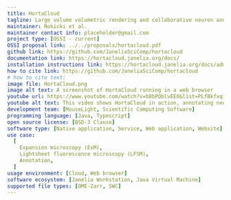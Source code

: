 ```yaml
---
title: HortaCloud
tagline: Large volume volumetric rendering and collaborative neuron annotation in the cloud
maintainer: Rokicki et al.
maintainer contact info: placeholder@gmail.com
project type: [OSSI - current]
OSSI proposal link: ../../proposals/hortacloud.pdf
github link: https://github.com/JaneliaSciComp/hortacloud
documentation link: https://hortacloud.janelia.org/docs/
installation instructions link: https://hortacloud.janelia.org/docs/administration/aws/
how to cite link: https://github.com/JaneliaSciComp/hortacloud
# how to cite text:
image file: HortaCloud.png
image alt text: A screenshot of HortaCloud running in a web browser
youtube url: https://www.youtube.com/watch?v=b8bPQblvEE0&list=PLfBkfxqisR_fJdKDsa6tzc7DA4e2hwUUz
youtube alt text: This video shows HortaCloud in action, annotating neurons through large scale 3D microscopy imagery of a mouse brain.
development team: [MouseLight, Scientific Computing Software]
programming language: [Java, Typescript]
open source license: [BSD-3 Clause]
software type: [Native application, Service, Web application, Website]
use case:
  [
    Expansion microscopy (ExM),
    Lightsheet fluorescence microscopy (LFSM),
    Annotation,
  ]
usage environment: [Cloud, Web browser]
software ecosystem: [Janelia Workstation, Java Virtual Machine]
supported file types: [OME-Zarr, SWC]
---
```

